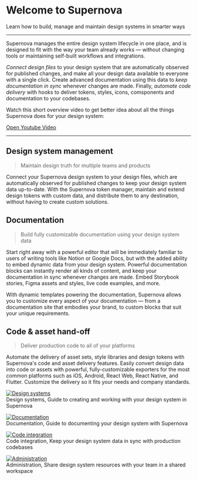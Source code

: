 
# Welcome to Supernova

Learn how to build, manage and maintain design systems in smarter ways

---

Supernova manages the entire design system lifecycle in one place, and is designed to fit with the way your team already works — without changing tools or maintaining self-built workflows and integrations. 

*Connect design files* to your design system that are automatically observed for published changes, and make all your design data available to everyone with a single click. Create advanced documentation using this data to *keep documentation in sync* whenever changes are made. Finally, *automate code delivery* with hooks to deliver tokens, styles, icons, comsponents and documentation to your codebases.


Watch this short overview video to get better idea about all the things Supernova does for your design system:

  
[Open Youtube Video](https://www.youtube.com/embed/0xOfPSqqgrQ)  


---

## Design system management

> Maintain design truth for multiple teams and products

Connect your Supernova design system to your design files, which are automatically observed for published changes to keep your design system data up-to-date. With the Supernova token manager, maintain and extend design tokens with custom data, and distribute them to any destination, without having to create custom solutions.

## Documentation

> Build fully customizable documentation using your design system data

Start right away with a powerful editor that will be immediately familiar to users of writing tools like Notion or Google Docs, but with the added ability to embed dynamic data from your design system. Powerful documentation blocks can instantly render all kinds of content, and keep your documentation in sync whenever changes are made. Embed Storybook stories, Figma assets and styles, live code examples, and more.

With dynamic templates powering the documentation, Supernova allows you to customize every aspect of your documentation — from a documentation site that embodies your brand, to custom blocks that suit your unique requirements.

## Code & asset hand-off

> Deliver production code to all of your platforms

Automate the delivery of asset sets, style libraries and design tokens with Supernova's code and asset delivery features. Easily convert design data into code or assets with powerful, fully-customizable exporters for the most common platforms such as iOS, Android, React Web, React Native, and Flutter. Customize the delivery so it fits your needs and company standards.

  
[![Design systems](https://studio-assets.supernova.io/design-systems/6475/adbb808d-c2c9-4b04-af16-61405b47ec1c.png?Expires=1972252800&Policy=eyJTdGF0ZW1lbnQiOlt7IlJlc291cmNlIjoiaHR0cHM6Ly9zdHVkaW8tYXNzZXRzLnN1cGVybm92YS5pby9kZXNpZ24tc3lzdGVtcy82NDc1L2FkYmI4MDhkLWMyYzktNGIwNC1hZjE2LTYxNDA1YjQ3ZWMxYy5wbmciLCJDb25kaXRpb24iOnsiRGF0ZUxlc3NUaGFuIjp7IkFXUzpFcG9jaFRpbWUiOjE5NzIyNTI4MDB9fX1dfQ__&Signature=ZNKSYh2wZpnLJs5eOkuMl6kwJ6Csi5k0nkxA8mzHhihRIInHQRRZfWJ86MuQkx7Oz8ECiI3bBhn7J15tINcqh4qAqcrhNYgNK0TORP0YhWgtH9OMFHxboHEQj9LgTKwziuGEcwJ6-corRfQR3qs2rcTEt2SxD0DNn3fTS6bfoAZdhoucXwVE6PPVFo38AucoLp9XDgDRfQnhCBnf3y0OyfEGlJSNlTsuC~Uv4QqT8K8YzaE-A7halikMVFqH3oYFXCNou-gDX22t5OinxJx6HLiTMu9oxUnWKvK6Y1CYBoSkBtsiEu6w4vRWhuFxmWXitI73s9DYOwtTNmH-kCtZvg__&Key-Pair-Id=APKAJGK34LCCAUR7N6LA)](#)  
Design systems, Guide to creating and working with your design system in Supernova  
  
[![Documentation](https://studio-assets.supernova.io/design-systems/6475/136076c0-bd5a-4244-93de-e1c88b4927e7.png?Expires=1972252800&Policy=eyJTdGF0ZW1lbnQiOlt7IlJlc291cmNlIjoiaHR0cHM6Ly9zdHVkaW8tYXNzZXRzLnN1cGVybm92YS5pby9kZXNpZ24tc3lzdGVtcy82NDc1LzEzNjA3NmMwLWJkNWEtNDI0NC05M2RlLWUxYzg4YjQ5MjdlNy5wbmciLCJDb25kaXRpb24iOnsiRGF0ZUxlc3NUaGFuIjp7IkFXUzpFcG9jaFRpbWUiOjE5NzIyNTI4MDB9fX1dfQ__&Signature=DXKyTJeoZ~XtdSn12gupHCLCR6Yt-Q0lc4VeO0TlMeuFJHdySuRkSjkGRUwpsD-mjF1cmLuxMS43YOT6uy548akiMprGpVbxnDz~dKnastFv1OCR2rTZt1SZxyQOTyHogtYn9J4U~hztiWTf4qUzapZhPDY20dUNh7HPZoROq-3z1U3tZYPeNJY3FsRN-Ry0w9aeI-9~S1Fwcii1AXpbWpcvSW57V3zZV7s1abOd56xq7l0gaiYNULMa8jgBt3XwPxhUuxsZP11MFxGPX1WIMIy2sZx0XR0GFBq48sizGdmAhmJ13exAts3mnNVrM~W~aszqFNoVZw1kscEJGhIHkQ__&Key-Pair-Id=APKAJGK34LCCAUR7N6LA)](#)  
Documentation, Guide to documenting your design system with Supernova  
  
[![Code integration](https://studio-assets.supernova.io/design-systems/6475/4d15b202-d09b-4f35-9ed2-c62fc4e9e6c8.png?Expires=1972252800&Policy=eyJTdGF0ZW1lbnQiOlt7IlJlc291cmNlIjoiaHR0cHM6Ly9zdHVkaW8tYXNzZXRzLnN1cGVybm92YS5pby9kZXNpZ24tc3lzdGVtcy82NDc1LzRkMTViMjAyLWQwOWItNGYzNS05ZWQyLWM2MmZjNGU5ZTZjOC5wbmciLCJDb25kaXRpb24iOnsiRGF0ZUxlc3NUaGFuIjp7IkFXUzpFcG9jaFRpbWUiOjE5NzIyNTI4MDB9fX1dfQ__&Signature=fQlAVmKWaT1P1tzpihNSdTfxRYQYq53tHU9Dzees6YlVXhvV~8q0MWKNYbvHth3zNnEadugStaxUpLFygahNoMMple9DE70HJlQfy~D3P0FhP9fBa8A5H4Z2gRo2E35mq6mgu31rc3i3Nqs0K-GebL0-l9SOMEUSIkITe~UGdyDr8e0DaQpgbb22Ihw3w5eDvf7sWSIl0aJXaYmU4MNp96KiHC6sm-EUcPWYxAhsvn4uu~~kiqkR0oF7Uf99iyE3cSbieO8RTHUwqLJUcTKJyd8DA3XLAY9nR1T2c6M3ZawDExJhPhH9qXmIx0XbNpLQ2Gm14uhcCKgqBWDnBaVfTQ__&Key-Pair-Id=APKAJGK34LCCAUR7N6LA)](#)  
Code integration, Keep your design system data in sync with production codebases  
  
[![Administration](https://studio-assets.supernova.io/design-systems/6475/d2f069e9-2c87-4c9c-be5e-f1ea05aa9669.png?Expires=1972252800&Policy=eyJTdGF0ZW1lbnQiOlt7IlJlc291cmNlIjoiaHR0cHM6Ly9zdHVkaW8tYXNzZXRzLnN1cGVybm92YS5pby9kZXNpZ24tc3lzdGVtcy82NDc1L2QyZjA2OWU5LTJjODctNGM5Yy1iZTVlLWYxZWEwNWFhOTY2OS5wbmciLCJDb25kaXRpb24iOnsiRGF0ZUxlc3NUaGFuIjp7IkFXUzpFcG9jaFRpbWUiOjE5NzIyNTI4MDB9fX1dfQ__&Signature=D~ZoAOH~a~c17TZq77oDpc6b~eRr0J6772iyQAr89mYyQrSmT-4kBsPvl4ZYmwIl92JeQedh9P5Ra5I6upxMTADkt3z~f-~uIVuilaxys26CSyFLYN6ezF7nvJq4mWC8NXXywoV5u6DGn1cWMYIv9gOpUjbzawpmzGAy55r4S8kGxZxbYoZoOiEqIHIl5fgBB4sDuQQr1UlTPlQ8ojacgAc~Vj7kTIZg5elmDNSIBz70UvKshZ65-g-K~aRZxwlbjbLLCXQFxAEhQwh8HmrBH~vJ5HGngACFDIG1p2VNGU7kz2uXB1nsyESw4Z7u5e54BiYvCPeRplexTSjEKqQy1Q__&Key-Pair-Id=APKAJGK34LCCAUR7N6LA)](../administration/guide-to-workspaces.html)  
Administration, Share design system resources with your team in a shared workspace  
  
